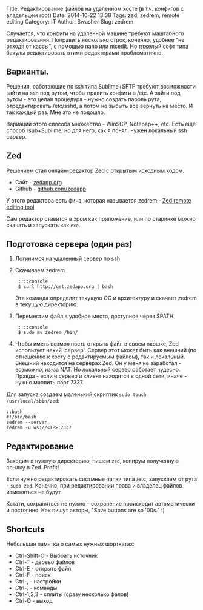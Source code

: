 Title: Редактирование файлов на удаленном хосте (в т.ч. конфигов с владельцем root)
Date: 2014-10-22 13:38
Tags: zed, zedrem, remote editing 
Category: IT
Author: Swasher
Slug: zedrem

Случается, что конфиги на удаленной машине требуют маштабного редактирования. Поправить несколько строк, конечно, 
удобнее "не отходя от кассы", с помощью nano или mcedit. Но тяжелый софт типа бакулы редактировать этими редакторами
проблематично.

Варианты.
-------------------------------

Решения, работающие по ssh типа Sublime+SFTP требуют возможности зайти на ssh под рутом, чтобы править конфиги
в /etc. А зайти под рутом - это целая процедура - нужно создать пароль рута, отредактировать /etc/sshd, а потом
не зыбыть все вернуть на место. И так каждый раз. Мне это не подошло.

Вариаций этого способа множество - WinSCP, Notepap++, etc. Есть еще способ rsub+Sublime, но для него, как я понял, 
нужен локальный ssh сервер.


Zed
-------------------------------

Решением стал онлайн-редактор Zed с открытым исходным кодом.

- Сайт - [zedapp.org](http://zedapp.org/)
- Github - [github.com/zedapp](https://github.com/zedapp)

У этого редактора есть фича, которая называется zedrem - [Zed remote editing tool](http://zedapp.org/features/edit-remote-files/) 

Сам редактор ставится в хром как приложение, или по старинке можно скачать и запускать как `exe`.

Подготовка сервера (один раз)
-----------------------------

1. Логинимся на удаленный сервер по ssh
2. Скачиваем zedrem

        ::::console
        $ curl http://get.zedapp.org | bash
        
    Эта команда определит текущую ОС и архитектуру и скачает zedrem в текущую директорию.

3. Переместим файл в удобное место, доступное через $PATH

        ::::console
        $ sudo mv zedrem /bin/
    
4. Чтобы иметь возможность открыть файл в своем окошке, Zed использует некий 'сервер'. Сервер этот может 
 быть как внешний (по отношению к хосту с редактируемым файлом), так и локальный. Внешний находится на серверах Zed.
 Он у меня не заработал - возможно, из-за NAT. Но локальный сервер работает чудесно. Правда - если и сервер и клиент
 находятся в одной сети, иначе - нужно маппить порт 7337.
 
Для запуска создаем маленький скриптик `sudo touch /usr/local/sbin/zed`:
 
    ::bash
    #!/bin/bash
    zedrem --server
    zedrem -u ws://<IP>:7337
 

Редактирование
-----------------

Заходим в нужную директорию, пишем `zed`, копирум полученную ссылку в Zed. Profit!
  
Если нужно редактировать систмные папки типа /etc, запускаем от рута - `sudo zed`. Конечно, при редактировании
права и владелец файлов изменяться не будут.

Кстати, сохраняться не нужно - сохранение происходит автоматически и постоянно. Как пишут авторы, "Save buttons are so '00s." :)
 
    
Shortcuts
---------------------------

Небольшая памятка о самых нужных шорткатах:

- Ctrl-Shift-O - Выбрать источник
- Ctrl-T - дерево файлов
- Ctrl-E - открыть файл 
- Ctrl-F - поиск
- Ctrl-, - настройки
- Ctrl-. - команды
- Ctrl-1,2,3 - сплиты (сразу несколько фалов)
- Ctrl-Q - выход
